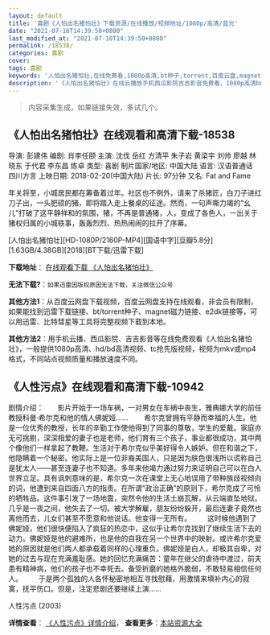 ```yaml
---
layout: default
title: '喜剧《人怕出名猪怕壮》下载资源/在线播放/视频地址/1080p/高清/蓝光'
date: "2021-07-10T14:39:50+0800"
last_modified_at: "2021-07-10T14:39:50+0800"
permalink: /18538/
categories: 喜剧
cover:
tags: 喜剧
keywords: '人怕出名猪怕壮,在线免费看,1080p高清,bt种子,torrent,百度云盘,magnet,磁力链,迅雷下载资源'
description: '《人怕出名猪怕壮》在线云播放手机西瓜影院吉吉影音免费看，1080p高清bd/hd未删减完整版和tc抢先枪版，mkv/mp4格式，附带bt/torrent种子、magnet/磁力链、百度云盘、网盘资源迅雷下载链接'
---
```


>内容采集生成，如果链接失效，多试几个。


## 《人怕出名猪怕壮》在线观看和高清下载-18538

导演: 彭建伟 编剧: 肖李任颐 主演: 沈伐 岳红 方清平 朱子岩 黄梁宇 刘帅 廖越 林晓东 于代君 李东昌 练卓 类型: 喜剧 制片国家/地区: 中国大陆 语言: 汉语普通话 四川方言 上映日期: 2018-02-20(中国大陆) 片长: 97分钟 又名: Fat and Fame

年关将至，小城居民都在筹备着过年。社区也不例外，请来了杀猪匠，白刀子进红刀子出，一头肥硕的猪，即将踏入走上餐桌的征途。然而，一句声嘶力竭的“幺儿”打破了这平静祥和的氛围，猪，不再是普通猪，人，变成了各色人，一出关于猪权归属的小城轶事，轰轰烈烈、热热闹闹的拉开了序幕。


[人怕出名猪怕壮][HD-1080P/2160P-MP4][国语中字][豆瓣5.8分][1.63GB/4.38GB][2018][BT下载/迅雷下载]

**下载地址**： [在线观看下载 《人怕出名猪怕壮》](https://www.btdx8.com/torrent/rpcmzpz_2018.html) 


**无法下载?**：`如果迅雷因版权原因无法下载，关注微信公众号 `

**其他方法1**：从百度云网盘下载视频，百度云网盘支持在线观看，非会员有限制，如果能找到迅雷下载链接、bt/torrent种子、magnet磁力链接、e2dk链接等，可以用迅雷、比特彗星等工具将完整视频下载到本地。

**其他方法2**：用手机云播、西瓜影院、吉吉影音等在线免费观看《人怕出名猪怕壮》，一般提供1080p高清、hd/bd高清视频、tc抢先版视频，视频为mkv或mp4格式，不同站点视频质量和播放速度不同。


## 《人性污点》在线观看和高清下载-10942

剧情介绍：　　影片开始于一场车祸，一对男女在车祸中丧生，雅典娜大学的前任教授科曼·希尔克和他的情人佛妮娅…… 　　希尔克曾拥有平静而幸福的人生。他是一位优秀的教授，长年的辛勤工作使他得到了同事的尊敬，学生的爱戴。家庭亦无可挑剔，深深相爱的妻子也是老师，他们育有三个孩子，事业都很成功，其中两个像他们一样拿起了教鞭。生活对于希尔克似乎美好得令人嫉妒。但在和谐之下，他隐瞒着一个秘密。他实际上是一位非裔美国人，只是因为肤色很浅所以谎称自己是犹太人——甚至连妻子也不知道。多年来他竭力通过努力来证明自己可以在白人世界立足。具有讽刺意味的是，希尔克一次在课堂上无心地误用了带种族歧视倾向的词，他遭到来自四面八方的指责。在所谓“政治正确”的原则下，希尔克成了可怜的牺牲品。这件事引发了一场地震，突然令他的生活土崩瓦解，从云端直坠地狱。几乎是一夜之间，他失去了一切。被大学解雇，朋友纷纷躲开，最后连妻子竟然也离他而去，儿女们甚至不愿意和他说话。他变得一无所有。 　　这时候他遇到了佛妮娅，他们很快便陷入了疯狂的热恋中，这似乎让希尔克找到了继续生活下去的动力。佛妮娅是他的避难所，也是他的自我在另一个世界中的映射。或许希尔克爱她的原因就是他们两人都承载着同样的心理重负。佛妮娅是白人，却极其自卑，对她的过去与现在充满羞耻感。她的回忆充满痛苦：童年在继父的虐待中渡过，前夫患有精神病，他们的孩子也不幸死去。备受折磨的她格外脆弱，不敢轻易相信任何人。 　　于是两个孤独的人各怀秘密地相互寻找慰藉，用激情来填补内心的寂寞，抚平伤口。但是，注定悲剧还要继续上演……


人性污点 (2003)

**详情查看**： [《人性污点》详情介绍](/movie/10942/)， **查看更多**：[本站资源大全](/movie/t/all/)

